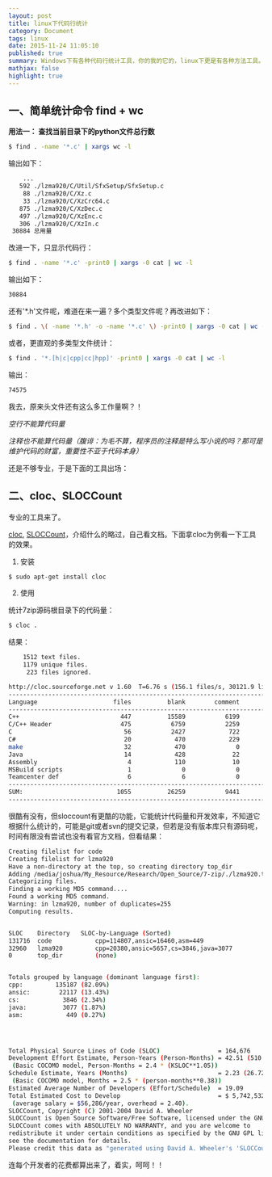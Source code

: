 ```yaml
---
layout: post
title: linux下代码行统计
category: Document
tags: linux
date: 2015-11-24 11:05:10
published: true
summary: Windows下有各种代码行统计工具，你的我的它的，linux下更是有各种方法工具。
mathjax: false
highlight: true
---
```


## 一、简单统计命令 find + wc

**用法一： 查找当前目录下的python文件总行数**

```bash
$ find . -name '*.c' | xargs wc -l
```

输出如下：

```bash
    ...
   592 ./lzma920/C/Util/SfxSetup/SfxSetup.c
    88 ./lzma920/C/Xz.c
    33 ./lzma920/C/XzCrc64.c
   875 ./lzma920/C/XzDec.c
   497 ./lzma920/C/XzEnc.c
   306 ./lzma920/C/XzIn.c
 30884 总用量
```

改进一下，只显示代码行：

```bash
$ find . -name '*.c' -print0 | xargs -0 cat | wc -l
```

输出如下：

```bash
30884
```

还有'*.h'文件呢，难道在来一遍？多个类型文件呢？再改进如下：

```bash
$ find . \( -name '*.h' -o -name '*.c' \) -print0 | xargs -0 cat | wc -l
```

或者，更直观的多类型文件统计：

```bash
$ find . '*.[h|c|cpp|cc|hpp]' -print0 | xargs -0 cat | wc -l
```

输出：

```bash
74575
```

我去，原来头文件还有这么多工作量啊？！

*空行不能算代码量*

*注释也不能算代码量（腹诽：为毛不算，程序员的注释是特么写小说的吗？那可是维护代码的财富，重要性不亚于代码本身）*

还是不够专业，于是下面的工具出场：

## 二、cloc、SLOCCount

专业的工具来了。

[cloc](http://cloc.sourceforge.net/), [SLOCCount](http://www.dwheeler.com/sloccount/)，介绍什么的略过，自己看文档。下面拿cloc为例看一下工具的效果。

1. 安装

```bash
$ sudo apt-get install cloc
```

2. 使用

统计7zip源码根目录下的代码量：

```bash
$ cloc .
```

结果：

```bash
    1512 text files.
    1179 unique files.
     223 files ignored.

http://cloc.sourceforge.net v 1.60  T=6.76 s (156.1 files/s, 30121.9 lines/s)
-------------------------------------------------------------------------------
Language                     files          blank        comment           code
-------------------------------------------------------------------------------
C++                            447          15589           6199         111225
C/C++ Header                   475           6759           2259          26356
C                               56           2427            722          19067
C#                              20            470            229           3846
make                            32            470              0           3715
Java                            14            428             22           3077
Assembly                         4            110             10            457
MSBuild scripts                  1              0              0             90
Teamcenter def                   6              6              0             60
-------------------------------------------------------------------------------
SUM:                          1055          26259           9441         167893
-------------------------------------------------------------------------------

```

很酷有没有，但sloccount有更酷的功能，它能统计代码量和开发效率，不知道它根据什么统计的，可能是git或者svn的提交记录，但若是没有版本库只有源码呢，时间有限没有尝试也没有看官方文档，但看结果：

```bash
Creating filelist for code
Creating filelist for lzma920
Have a non-directory at the top, so creating directory top_dir
Adding /media/joshua/My_Resource/Research/Open_Source/7-zip/./lzma920.tar.bz2 to top_dir
Categorizing files.
Finding a working MD5 command....
Found a working MD5 command.
Warning: in lzma920, number of duplicates=255
Computing results.


SLOC    Directory   SLOC-by-Language (Sorted)
131716  code            cpp=114807,ansic=16460,asm=449
32960   lzma920         cpp=20380,ansic=5657,cs=3846,java=3077
0       top_dir         (none)


Totals grouped by language (dominant language first):
cpp:         135187 (82.09%)
ansic:        22117 (13.43%)
cs:            3846 (2.34%)
java:          3077 (1.87%)
asm:            449 (0.27%)




Total Physical Source Lines of Code (SLOC)                = 164,676
Development Effort Estimate, Person-Years (Person-Months) = 42.51 (510.12)
 (Basic COCOMO model, Person-Months = 2.4 * (KSLOC**1.05))
Schedule Estimate, Years (Months)                         = 2.23 (26.72)
 (Basic COCOMO model, Months = 2.5 * (person-months**0.38))
Estimated Average Number of Developers (Effort/Schedule)  = 19.09
Total Estimated Cost to Develop                           = $ 5,742,532
 (average salary = $56,286/year, overhead = 2.40).
SLOCCount, Copyright (C) 2001-2004 David A. Wheeler
SLOCCount is Open Source Software/Free Software, licensed under the GNU GPL.
SLOCCount comes with ABSOLUTELY NO WARRANTY, and you are welcome to
redistribute it under certain conditions as specified by the GNU GPL license;
see the documentation for details.
Please credit this data as "generated using David A. Wheeler's 'SLOCCount'."
```

连每个开发者的花费都算出来了，着实，呵呵！！

